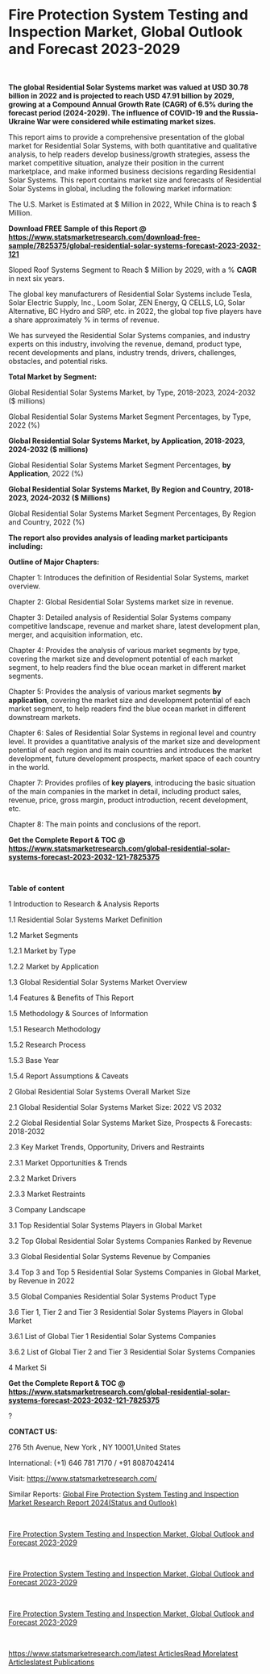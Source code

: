 <h1>Fire Protection System Testing and Inspection Market, Global Outlook and Forecast 2023-2029</h1><br/><p><strong>The global Residential Solar Systems market was valued at USD 30.78 billion in 2022 and is projected to reach USD 47.91 billion by 2029, growing at a Compound Annual Growth Rate (<strong>CAGR</strong>) of 6.5% during the forecast period (2024-2029). The influence of COVID-19 and the Russia-Ukraine War were considered while estimating market sizes.</strong></p>
 
 
 
 <p>This report aims to provide a comprehensive presentation of the global market for Residential Solar Systems, with both quantitative and qualitative analysis, to help readers develop business/growth strategies, assess the market competitive situation, analyze their position in the current marketplace, and make informed business decisions regarding Residential Solar Systems. This report contains market size and forecasts of Residential Solar Systems in global, including the following market information:</p>
 
 
 
 <p>The U.S. Market is Estimated at $ Million in 2022, While China is to reach $ Million.</p>
 
 
 
 <p><strong>Download FREE Sample of this Report @ <a href="https://www.statsmarketresearch.com/download-free-sample/7825375/global-residential-solar-systems-forecast-2023-2032-121">https://www.statsmarketresearch.com/download-free-sample/7825375/global-residential-solar-systems-forecast-2023-2032-121</a></strong></p>
 
 
 
 <p>Sloped Roof Systems Segment to Reach $ Million by 2029, with a % <strong>CAGR</strong> in next six years.</p>
 
 
 
 <p>The global key manufacturers of Residential Solar Systems include Tesla, Solar Electric Supply, Inc., Loom Solar, ZEN Energy, Q CELLS, LG, Solar Alternative, BC Hydro and SRP, etc. in 2022, the global top five players have a share approximately % in terms of revenue.</p>
 
 
 
 <p>We has surveyed the Residential Solar Systems companies, and industry experts on this industry, involving the revenue, demand, product type, recent developments and plans, industry trends, drivers, challenges, obstacles, and potential risks.</p>
 
 
 
 <p><strong>Total Market by Segment:</strong></p>
 
 
 
 <p>Global Residential Solar Systems Market, by Type, 2018-2023, 2024-2032 ($ millions)</p>
 
 
 
 <p>Global Residential Solar Systems Market Segment Percentages, by Type, 2022 (%)</p>
 
 
 
 <p><strong>Global Residential Solar Systems Market, <strong>by Application</strong>, 2018-2023, 2024-2032 ($ millions)</strong></p>
 
 
 
 <p>Global Residential Solar Systems Market Segment Percentages, <strong>by Application</strong>, 2022 (%)</p>
 
 
 
 <p><strong>Global Residential Solar Systems Market, By Region and Country, 2018-2023, 2024-2032 ($ Millions)</strong></p>
 
 
 
 <p>Global Residential Solar Systems Market Segment Percentages, By Region and Country, 2022 (%)</p>
 
 
 
 <p><strong>The report also provides analysis of leading market participants including:</strong></p>
 
 
 
 <p><strong>Outline of Major Chapters:</strong></p>
 
 
 
 <p>Chapter 1: Introduces the definition of Residential Solar Systems, market overview.</p>
 
 
 
 <p>Chapter 2: Global Residential Solar Systems market size in revenue.</p>
 
 
 
 <p>Chapter 3: Detailed analysis of Residential Solar Systems company competitive landscape, revenue and market share, latest development plan, merger, and acquisition information, etc.</p>
 
 
 
 <p>Chapter 4: Provides the analysis of various market segments by type, covering the market size and development potential of each market segment, to help readers find the blue ocean market in different market segments.</p>
 
 
 
 <p>Chapter 5: Provides the analysis of various market segments <strong>by application</strong>, covering the market size and development potential of each market segment, to help readers find the blue ocean market in different downstream markets.</p>
 
 
 
 <p>Chapter 6: Sales of Residential Solar Systems in regional level and country level. It provides a quantitative analysis of the market size and development potential of each region and its main countries and introduces the market development, future development prospects, market space of each country in the world.</p>
 
 
 
 <p>Chapter 7: Provides profiles of <strong>key players</strong>, introducing the basic situation of the main companies in the market in detail, including product sales, revenue, price, gross margin, product introduction, recent development, etc.</p>
 
 
 
 <p>Chapter 8: The main points and conclusions of the report.</p>
 
 
 
 <div><b>Get the Complete Report & TOC @ <a href="https://www.statsmarketresearch.com/global-residential-solar-systems-forecast-2023-2032-121-7825375">https://www.statsmarketresearch.com/global-residential-solar-systems-forecast-2023-2032-121-7825375</a></b></div>
 
 
 
 <p><br />
 
 <b>Table of content</b></p>
 
 
 
 <p>1 Introduction to Research & Analysis Reports<br />
 
 1.1 Residential Solar Systems Market Definition<br />
 
 1.2 Market Segments<br />
 
 1.2.1 Market by Type<br />
 
 1.2.2 Market by Application<br />
 
 1.3 Global Residential Solar Systems Market Overview<br />
 
 1.4 Features & Benefits of This Report<br />
 
 1.5 Methodology & Sources of Information<br />
 
 1.5.1 Research Methodology<br />
 
 1.5.2 Research Process<br />
 
 1.5.3 Base Year<br />
 
 1.5.4 Report Assumptions & Caveats<br />
 
 2 Global Residential Solar Systems Overall Market Size<br />
 
 2.1 Global Residential Solar Systems Market Size: 2022 VS 2032<br />
 
 2.2 Global Residential Solar Systems Market Size, Prospects & Forecasts: 2018-2032<br />
 
 2.3 Key Market Trends, Opportunity, Drivers and Restraints<br />
 
 2.3.1 Market Opportunities & Trends<br />
 
 2.3.2 Market Drivers<br />
 
 2.3.3 Market Restraints<br />
 
 3 Company Landscape<br />
 
 3.1 Top Residential Solar Systems Players in Global Market<br />
 
 3.2 Top Global Residential Solar Systems Companies Ranked by Revenue<br />
 
 3.3 Global Residential Solar Systems Revenue by Companies<br />
 
 3.4 Top 3 and Top 5 Residential Solar Systems Companies in Global Market, by Revenue in 2022<br />
 
 3.5 Global Companies Residential Solar Systems Product Type<br />
 
 3.6 Tier 1, Tier 2 and Tier 3 Residential Solar Systems Players in Global Market<br />
 
 3.6.1 List of Global Tier 1 Residential Solar Systems Companies<br />
 
 3.6.2 List of Global Tier 2 and Tier 3 Residential Solar Systems Companies<br />
 
 4 Market Si</p>
 
 
 
 <div><b>Get the Complete Report & TOC @ <a href="https://www.statsmarketresearch.com/global-residential-solar-systems-forecast-2023-2032-121-7825375">https://www.statsmarketresearch.com/global-residential-solar-systems-forecast-2023-2032-121-7825375</a></b></div>
 
 
 
 <p>? </p>
 
 
 
 <p><b>CONTACT US:</b><br />
 
 276 5th Avenue, New York , NY 10001,United States<br />
 
 International: (+1) 646 781 7170 / +91 8087042414<br />
 
 Visit: <a href="https://www.statsmarketresearch.com/">https://www.statsmarketresearch.com/</a><br />
 
 Similar Reports: <a href="https://www.statsmarketresearch.com/global-residential-solar-systems-forecast-2023-2032-121-7825375">Global Fire Protection System Testing and Inspection Market Research Report 2024(Status and Outlook)</a><br />
 
 <br />
 
 <a href="https://www.statsmarketresearch.com/global-residential-solar-systems-forecast-2023-2032-121-7825375">Fire Protection System Testing and Inspection Market, Global Outlook and Forecast 2023-2029</a><br />
 
 <br />
 
 <a href="https://www.statsmarketresearch.com/global-residential-solar-systems-forecast-2023-2032-121-7825375">Fire Protection System Testing and Inspection Market, Global Outlook and Forecast 2023-2029</a><br />
 
 <br />
 
 <a href="https://www.statsmarketresearch.com/global-residential-solar-systems-forecast-2023-2032-121-7825375">Fire Protection System Testing and Inspection Market, Global Outlook and Forecast 2023-2029</a><br />
 
 <br />
 
 <a href="https://gyeongbokgung.com">https://www.statsmarketresearch.com/</a><a href="https://hallyeomaritime.com">latest Articles</a><a href="https://jingwansa.com">Read More</a><a href="https://nguoiviet.jp/">latest Articles</a><a href="https://www.intelmarketresearch.com/">latest Publications</a></p>